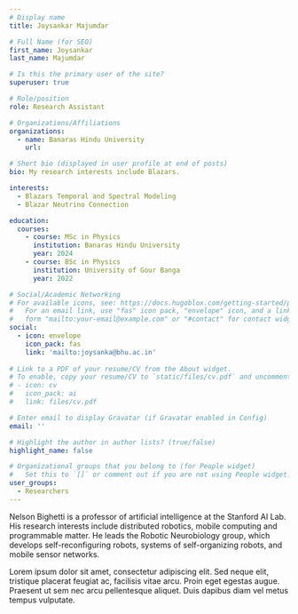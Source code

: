 ```yaml
---
# Display name
title: Joysankar Majumdar

# Full Name (for SEO)
first_name: Joysankar
last_name: Majumdar

# Is this the primary user of the site?
superuser: true

# Role/position
role: Research Assistant

# Organizations/Affiliations
organizations:
  - name: Banaras Hindu University
    url: 

# Short bio (displayed in user profile at end of posts)
bio: My research interests include Blazars.

interests:
  - Blazars Temporal and Spectral Modeling
  - Blazar Neutrino Connection

education:
  courses:
    - course: MSc in Physics
      institution: Banaras Hindu University
      year: 2024
    - course: BSc in Physics
      institution: University of Gour Banga
      year: 2022

# Social/Academic Networking
# For available icons, see: https://docs.hugoblox.com/getting-started/page-builder/#icons
#   For an email link, use "fas" icon pack, "envelope" icon, and a link in the
#   form "mailto:your-email@example.com" or "#contact" for contact widget.
social:
  - icon: envelope
    icon_pack: fas
    link: 'mailto:joysanka@bhu.ac.in'
    
# Link to a PDF of your resume/CV from the About widget.
# To enable, copy your resume/CV to `static/files/cv.pdf` and uncomment the lines below.
# - icon: cv
#   icon_pack: ai
#   link: files/cv.pdf

# Enter email to display Gravatar (if Gravatar enabled in Config)
email: ''

# Highlight the author in author lists? (true/false)
highlight_name: false

# Organizational groups that you belong to (for People widget)
#   Set this to `[]` or comment out if you are not using People widget.
user_groups:
  - Researchers
---
```


Nelson Bighetti is a professor of artificial intelligence at the Stanford AI Lab. His research interests include distributed robotics, mobile computing and programmable matter. He leads the Robotic Neurobiology group, which develops self-reconfiguring robots, systems of self-organizing robots, and mobile sensor networks.

Lorem ipsum dolor sit amet, consectetur adipiscing elit. Sed neque elit, tristique placerat feugiat ac, facilisis vitae arcu. Proin eget egestas augue. Praesent ut sem nec arcu pellentesque aliquet. Duis dapibus diam vel metus tempus vulputate.
